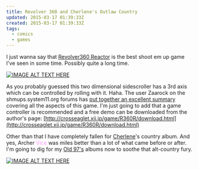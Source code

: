 ```yaml
---
title: Revolver 360 and Cherlene's Outlaw Country
updated: 2015-03-17 01:39:33Z
created: 2015-03-17 01:39:33Z
tags:
  - comics
  - games
---
```


I just wanna say that [Revolver360 Reactor](http://store.steampowered.com/app/313400/) is the best shoot em up game I've seen in some time. Possibly quite a long time.

[![IMAGE ALT TEXT HERE](https://img.youtube.com/vi/mWzm5QN-bpk/0.jpg)](https://www.youtube.com/watch?v=mWzm5QN-bpk)

As you probably guessed this two dimensional sidescroller has a 3rd axis which can be controlled by rolling with it. Haha.
The user Zaarock on the shmups.system11.org forums has [put together an excellent summary](http://shmups.system11.org/viewtopic.php?f=5&t=49067) covering all the aspects of this game.
I'm just going to add that a game controller is recommended and a free demo can be downloaded from the author's page: [http://crosseaglet.xii.jp/game/R360R/download.html](http://crosseaglet.xii.jp/game/R360R/download.html)

Other than that I have completely fallen for [Cherlene](http://fc02.deviantart.net/fs71/f/2015/021/6/a/cherlene_by_princeofukraine-d8etaz8.jpg)'s country album. And yes, Archer <span style="color:#FF99FF">Vice</span> was miles better than a lot of what came before or after. I'm going to dig for my [Old 97's](https://www.youtube.com/watch?v=DcRc7Ng2ui0) albums now to soothe that alt-country fury.

[![IMAGE ALT TEXT HERE](https://img.youtube.com/vi/PBnm_5d1hJw/0.jpg)](https://www.youtube.com/watch?v=PBnm_5d1hJw)